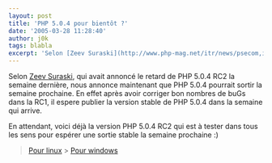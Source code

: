 ```yaml
---
layout: post
title: 'PHP 5.0.4 pour bientôt ?'
date: '2005-03-28 11:28:40'
author: j0k
tags: blabla
excerpt: 'Selon [Zeev Suraski](http://www.php-mag.net/itr/news/psecom,id,20799,nodeid,113.html), qui avait annoncé le retard de PHP 5.0.4 RC2 la semaine dernière, nous annonce maintenant que PHP 5.0.4 pourrait sortir la semaine prochaine.   )   En effet après avoir corriger bon nombres de buGs dans la RC1, il espere publier la version stable de PHP 5.0.4 dans la      ...'
---
```


Selon [Zeev Suraski](http://www.php-mag.net/itr/news/psecom,id,20799,nodeid,113.html), qui avait annoncé le retard de PHP 5.0.4 RC2 la semaine dernière, nous annonce maintenant que PHP 5.0.4 pourrait sortir la semaine prochaine.      En effet après avoir corriger bon nombres de buGs dans la RC1, il espere publier la version stable de PHP 5.0.4 dans la semaine qui arrive.

En attendant, voici déjà la version PHP 5.0.4 RC2 qui est à tester dans tous les sens pour espérer une sortie stable la semaine prochaine :)

> [Pour linux](http://downloads.php.net/zeev/php-5.0.4RC2.tar.gz)   > [Pour windows](http://downloads.php.net/edink/php-5.0.4RC2-Win32.zip)
